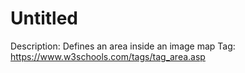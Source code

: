 # Untitled

Description: Defines an area inside an image map
Tag: https://www.w3schools.com/tags/tag_area.asp